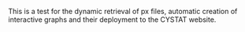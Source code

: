 This is a test for the dynamic retrieval of px files, automatic creation of interactive graphs and their deployment to the CYSTAT website.
